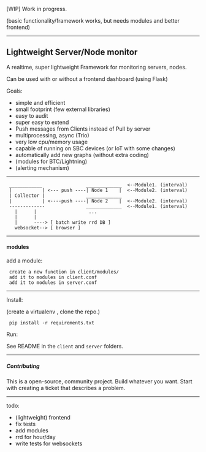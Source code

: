 
[WIP]
Work in progress.

(basic functionality/framework works, but needs modules and better frontend)

------------------------

Lightweight Server/Node monitor
---------------

A realtime, super lightweight Framework for monitoring servers, nodes.

Can be used with or without a frontend dashboard (using Flask)


Goals:
- simple and efficient
- small footprint (few external libraries)
- easy to audit
- super easy to extend
- Push messages from Clients instead of Pull by server
- multiprocessing, async (Trio)
- very low cpu/memory usage
- capable of running on SBC devices (or IoT with some changes)
- automatically add new graphs (without extra coding)
- (modules for BTC/Lightning)
- (alerting mechanism)

------------

     ____________                _____________  <--Module1. (interval)
     |           | <--- push ----| Node 1    |  <--Module2. (interval)
     | Collector |               _____________                 
     |           | <----push ----| Node 2    |  <--Module2. (interval)
     -------------               _____________  <--Module1. (interval)     
       |      |                   ...                
       |      |
       |      ----> [ batch write rrd DB ]
       websocket--> [ browser ]


------------
#### modules
add a module:

     create a new function in client/modules/
     add it to modules in client.conf
     add it to modules in server.conf

-----------
Install:

(create a virtualenv , clone the repo.)

     pip install -r requirements.txt

Run:

  See README in the `client` and `server` folders.

------------

##### Contributing

This is a open-source, community project.
Build whatever you want. Start with creating a ticket that describes a problem.


---------

todo:
 - (lightweight) frontend
 - fix tests
 - add modules
 - rrd for hour/day
 - write tests for websockets
